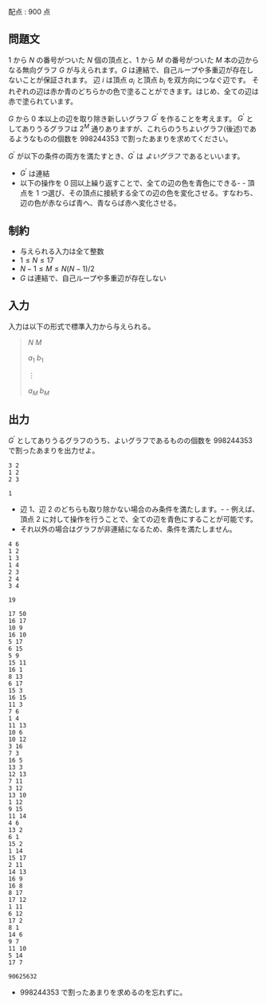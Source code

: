 配点 : $900$ 点

## 問題文

$1$ から $N$ の番号がついた $N$ 個の頂点と、$1$ から $M$ の番号がついた $M$ 本の辺からなる無向グラフ $G$ が与えられます。$G$ は連結で、自己ループや多重辺が存在しないことが保証されます。
辺 $i$ は頂点 $a_i$ と頂点 $b_i$ を双方向につなぐ辺です。
それぞれの辺は赤か青のどちらかの色で塗ることができます。はじめ、全ての辺は赤で塗られています。

$G$ から $0$ 本以上の辺を取り除き新しいグラフ $G^{\prime}$ を作ることを考えます。
$G^{\prime}$ としてありうるグラフは $2^M$ 通りありますが、これらのうちよいグラフ(後述)であるようなものの個数を $998244353$ で割ったあまりを求めてください。

$G^{\prime}$ が以下の条件の両方を満たすとき、$G^{\prime}$ は *よいグラフ* であるといいます。

- $G^{\prime}$ は連結
- 以下の操作を $0$ 回以上繰り返すことで、全ての辺の色を青色にできる-   - 頂点を $1$ つ選び、その頂点に接続する全ての辺の色を変化させる。すなわち、辺の色が赤ならば青へ、青ならば赤へ変化させる。

## 制約

- 与えられる入力は全て整数
- $1 \leq N \leq 17$
- $N-1 \leq M \leq N(N-1)/2$
- $G$ は連結で、自己ループや多重辺が存在しない

## 入力

入力は以下の形式で標準入力から与えられる。

> $N$ $M$
> 
> $a_1$ $b_1$
> 
> $\vdots$
> 
> $a_M$ $b_M$

## 出力

$G^{\prime}$ としてありうるグラフのうち、よいグラフであるものの個数を $998244353$ で割ったあまりを出力せよ。

```input1
3 2
1 2
2 3
```

```output1
1
```

- 辺 $1$、辺 $2$ のどちらも取り除かない場合のみ条件を満たします。-   - 例えば、頂点 $2$ に対して操作を行うことで、全ての辺を青色にすることが可能です。
- それ以外の場合はグラフが非連結になるため、条件を満たしません。

```input2
4 6
1 2
1 3
1 4
2 3
2 4
3 4
```

```output2
19
```

```input3
17 50
16 17
10 9
16 10
5 17
6 15
5 9
15 11
16 1
8 13
6 17
15 3
16 15
11 3
7 6
1 4
11 13
10 6
10 12
3 16
7 3
16 5
13 3
12 13
7 11
3 12
13 10
1 12
9 15
11 14
4 6
13 2
6 1
15 2
1 14
15 17
2 11
14 13
16 9
16 8
8 17
17 12
1 11
6 12
17 2
8 1
14 6
9 7
11 10
5 14
17 7
```

```output3
90625632
```

- $998244353$ で割ったあまりを求めるのを忘れずに。